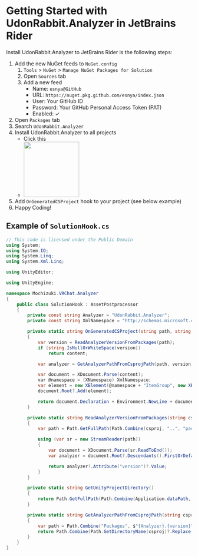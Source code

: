 # Getting Started with UdonRabbit.Analyzer in JetBrains Rider

Install UdonRabbit.Analyzer to JetBrains Rider is the following steps:

1. Add the new NuGet feeds to `NuGet.config`
   1. `Tools` > `NuGet` > `Manage NuGet Packages for Solution`
   2. Open `Sources` tab
   3. Add a new feed
      - Name: `esnya@GitHub`
      - URL: `https://nuget.pkg.github.com/esnya/index.json`
      - User: Your GitHub ID
      - Password: Your GitHub Personal Access Token (PAT)
      - Enabled: ✓
2. Open `Packages` tab
3. Search `UdonRabbit.Analyzer`
4. Install UdonRabbit.Analyzer to all projects
   - Click this
   - <img src="https://user-images.githubusercontent.com/10832834/112909309-1f9e7900-912c-11eb-8709-a69aa591e595.PNG" height="150px" />
5. Add `OnGeneratedCSProject` hook to your project (see below example)
6. Happy Coding!

## Example of `SolutionHook.cs`

```csharp
// This code is licensed under the Public Domain
using System;
using System.IO;
using System.Linq;
using System.Xml.Linq;

using UnityEditor;

using UnityEngine;

namespace Mochizuki.VRChat.Analyzer
{
    public class SolutionHook : AssetPostprocessor
    {
		private const string Analyzer = "UdonRabbit.Analyzer";
		private const string XmlNamespace = "http://schemas.microsoft.com/developer/msbuild/2003";

		private static string OnGeneratedCSProject(string path, string content)
        {
            var version = ReadAnalyzerVersionFromPackages(path);
            if (string.IsNullOrWhiteSpace(version))
                return content;

            var analyzer = GetAnalyzerPathFromCsprojPath(path, version);

            var document = XDocument.Parse(content);
			var @namespace = (XNamespace) XmlNamespace;
			var element = new XElement(@namespace + "ItemGroup", new XElement(@namespace + "Analyzer", new XAttribute("Include", Path.Combine(analyzer, $"{Analyzer}.dll"))));
            document.Root?.Add(element);

            return document.Declaration + Environment.NewLine + document.Root;
        }

        private static string ReadAnalyzerVersionFromPackages(string csproj)
        {
            var path = Path.GetFullPath(Path.Combine(csproj, "..", "packages.config"));

            using (var sr = new StreamReader(path))
            {
                var document = XDocument.Parse(sr.ReadToEnd());
                var analyzer = document.Root?.Descendants().FirstOrDefault(w => w.Attribute("id")?.Value == Analyzer);

                return analyzer?.Attribute("version")?.Value;
            }
        }

        private static string GetUnityProjectDirectory()
        {
            return Path.GetFullPath(Path.Combine(Application.dataPath, ".."));
        }

        private static string GetAnalyzerPathFromCsprojPath(string csproj, string version)
        {
            var path = Path.Combine("Packages", $"{Analyzer}.{version}", "analyzers", "dotnet", "cs");
            return Path.Combine(Path.GetDirectoryName(csproj)?.Replace(GetUnityProjectDirectory(), "") ?? throw new InvalidOperationException(), path);
        }
    }
}
```
